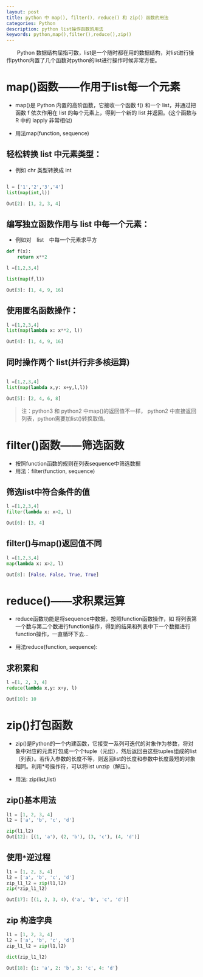 ```yaml
---
layout: post
title: python 中 map(), filter(), reduce() 和 zip() 函数的用法
categories: Python
description: python list操作函数的用法
keywords: python,map(),filter(),reduce(),zip()
---
```


　　Python 数据结构屈指可数，list是一个随时都在用的数据结构，对list进行操作python内置了几个函数对python的list进行操作时候非常方便。


# map()函数——作用于list每一个元素

* map()是 Python 内置的高阶函数，它接收一个函数 f() 和一个 list，并通过把函数 f 依次作用在 list 的每个元素上，得到一个新的 list 并返回。(这个函数与 R 中的 lapply 非常相似)

* 用法map(function, sequence)

## 轻松转换 list 中元素类型：

* 例如 chr 类型转换成 int

```python

l = ['1','2','3','4']
list(map(int,l))

Out[2]: [1, 2, 3, 4]
```

## 编写独立函数作用与 list 中每一个元素：

* 例如对　list　中每一个元素求平方

```python
def f(x):
    return x**2

l =[1,2,3,4]

list(map(f,l))

Out[3]: [1, 4, 9, 16]
```

## 使用匿名函数操作：

```python
l =[1,2,3,4]
list(map(lambda x: x**2, l))

Out[4]: [1, 4, 9, 16]
```

## 同时操作两个 list(并行非多核运算)

```python

l =[1,2,3,4]
list(map(lambda x,y: x+y,l,l))

Out[5]: [2, 4, 6, 8]

```

> 注：python3 和 python2 中map()的返回值不一样， python2 中直接返回列表，python需要加list()转换取值。

# filter()函数——筛选函数

* 按照function函数的规则在列表sequence中筛选数据
* 用法：filter(function, sequence)

## 筛选list中符合条件的值

```python
l =[1,2,3,4]
filter(lambda x: x>2, l)

Out[6]: [3, 4]
```

## filter()与map()返回值不同

```python
l =[1,2,3,4]
map(lambda x: x>2, l)

Out[8]: [False, False, True, True]
```

# reduce()——求积累运算

* reduce函数功能是将sequence中数据，按照function函数操作，如 将列表第一个数与第二个数进行function操作，得到的结果和列表中下一个数据进行function操作，一直循环下去…

* 用法reduce(function, sequence):

## 求积累和

```python
l =[1, 2, 3, 4]
reduce(lambda x,y: x+y, l)

Out[10]: 10

```

# zip()打包函数

* zip()是Python的一个内建函数，它接受一系列可迭代的对象作为参数，将对象中对应的元素打包成一个个tuple（元组），然后返回由这些tuples组成的list（列表）。若传入参数的长度不等，则返回list的长度和参数中长度最短的对象相同。利用*号操作符，可以将list unzip（解压）。

* 用法: zip(list,list)

## zip()基本用法

```python
l1 = [1, 2, 3, 4]
l2 = ['a', 'b', 'c', 'd']

zip(l1,l2)
Out[12]: [(1, 'a'), (2, 'b'), (3, 'c'), (4, 'd')]


```

## 使用`*`逆过程

```python
l1 = [1, 2, 3, 4]
l2 = ['a', 'b', 'c', 'd']
zip_l1_l2 = zip(l1,l2)
zip(*zip_l1_l2)

Out[17]: [(1, 2, 3, 4), ('a', 'b', 'c', 'd')]

```

## zip 构造字典

```python
l1 = [1, 2, 3, 4]
l2 = ['a', 'b', 'c', 'd']
zip_l1_l2 = zip(l1,l2)

dict(zip_l1_l2)

Out[18]: {1: 'a', 2: 'b', 3: 'c', 4: 'd'}
```